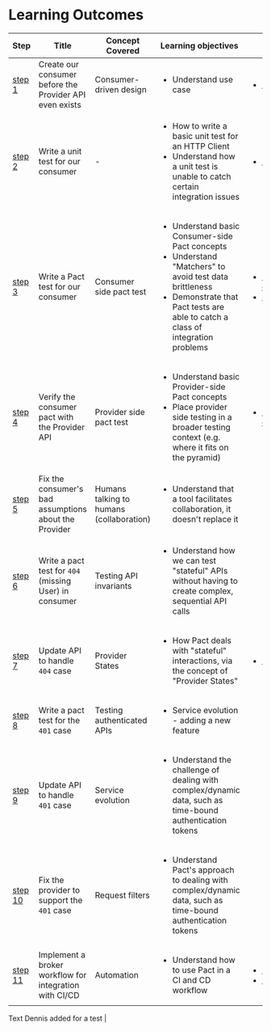 # Learning Outcomes


| Step                                                                 | Title                                                   | Concept Covered                          | Learning objectives                                                                                                                                                                                              | Further Reading                                                                                                                                           |
|----------------------------------------------------------------------|---------------------------------------------------------|------------------------------------------|------------------------------------------------------------------------------------------------------------------------------------------------------------------------------------------------------------------|-----------------------------------------------------------------------------------------------------------------------------------------------------------|
| [step 1](https://github.com/pact-foundation/pact-workshop-js/tree/step1)   | Create our consumer before the Provider API even exists | Consumer-driven design                   | <ul><li>Understand use case</li></ul>                                                                                                                                                                             | <ul><li>https://martinfowler.com/articles/consumerDrivenContracts.html</li></ul>|                                                                         |
| [step 2](https://github.com/pact-foundation/pact-workshop-js/tree/step2)   | Write a unit test for our consumer                      | -                                        | <ul><li>How to write a basic unit test for an HTTP Client</li><li>Understand how a unit test is unable to catch certain integration issues</li></ul>                                                              | <ul><li>https://docs.pact.io/faq/convinceme</li></ul>                                                                                                     |
| [step 3](https://github.com/pact-foundation/pact-workshop-js/tree/step3)   | Write a Pact test for our consumer                      | Consumer side pact test                  | <ul><li>Understand basic Consumer-side Pact concepts</li><li>Understand "Matchers" to avoid test data brittleness</li><li>Demonstrate that Pact tests are able to catch a class of integration problems</li></ul> | <ul><li>https://docs.pact.io/5-minute-getting-started-guide#scope-of-a-consumer-pact-test</li><li>https://docs.pact.io/best_practices/consumer</li></ul>| |
| [step 4](https://github.com/pact-foundation/pact-workshop-js/tree/step4)   | Verify the consumer pact with the Provider API          | Provider side pact test                  | <ul><li>Understand basic Provider-side Pact concepts</li><li>Place provider side testing in a broader testing context (e.g. where it fits on the pyramid)</li></ul>                                               | <ul><li>https://docs.pact.io/5-minute-getting-started-guide#scope-of-a-provider-pact-test</li></ul>                                                       |
| [step 5](https://github.com/pact-foundation/pact-workshop-js/tree/step5)   | Fix the consumer's bad assumptions about the Provider   | Humans talking to humans (collaboration) | <ul><li>Understand that a tool facilitates collaboration, it doesn't replace it</li></ul>                                                                                                                         |                                                                                                                                                           |
| [step 6](https://github.com/pact-foundation/pact-workshop-js/tree/step6)   | Write a pact test for `404` (missing User) in consumer  | Testing API invariants                   | <ul><li>Understand how we can test "stateful" APIs without having to create complex, sequential API calls</li></ul>                                                                                               |                                                                                                                                                           |
| [step 7](https://github.com/pact-foundation/pact-workshop-js/tree/step7)   | Update API to handle `404` case                         | Provider States                          | <ul><li>How Pact deals with "stateful" interactions, via the concept of "Provider States"</li></ul>                                                                                                               | <ul><li>https://docs.pact.io/getting_started/provider_states</li></ul>                                                                                    |
| [step 8](https://github.com/pact-foundation/pact-workshop-js/tree/step8)   | Write a pact test for the `401` case                    | Testing authenticated APIs               | <ul><li>Service evolution - adding a new feature</li></ul>                                                                                                                                                        |                                                                                                                                                           |
| [step 9](https://github.com/pact-foundation/pact-workshop-js/tree/step9)   | Update API to handle `401` case                         | Service evolution                        | <ul><li>Understand the challenge of dealing with complex/dynamic data, such as time-bound authentication tokens</li></ul>                                                                                         |                                                                                                                                                           |
| [step 10](https://github.com/pact-foundation/pact-workshop-js/tree/step10) | Fix the provider to support the `401` case              | Request filters                          | <ul><li>Understand Pact's approach to dealing with complex/dynamic data, such as time-bound authentication tokens</li></ul>                                                                                       |                                                                                                                                                           |
| [step 11](https://github.com/pact-foundation/pact-workshop-js/tree/step11) | Implement a broker workflow for integration with CI/CD  | Automation                               | <ul><li>Understand how to use Pact in a CI and CD workflow</li></ul>                                                                                                                                              | <ul><li>https://docs.pact.io/pact_broker</li><li>https://docs.pact.io/best_practices/pact_nirvana</li></ul>       


Text Dennis added for a test                                        |